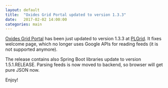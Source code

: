 ```yaml
---
layout: default
title:  "Oxides Grid Portal updated to version 1.3.3"
date:   2017-02-02 14:00:00
categories: main
---
```


[Oxides Grid Portal][oxides-grid-portal] has been just updated to version 1.3.3 at [PLGrid][plgrid]. 
It fixes welcome page, which no longer uses Google APIs for reading feeds (it is not supported anymore). 

The release contains also Spring Boot libraries update to version 1.5.1.RELEASE.
Parsing feeds is now moved to backend, so browser will get pure JSON now.

Enjoy!

[oxides-grid-portal]: http://oxides.grid.icm.edu.pl
[plgrid]: http://plgrid.pl
